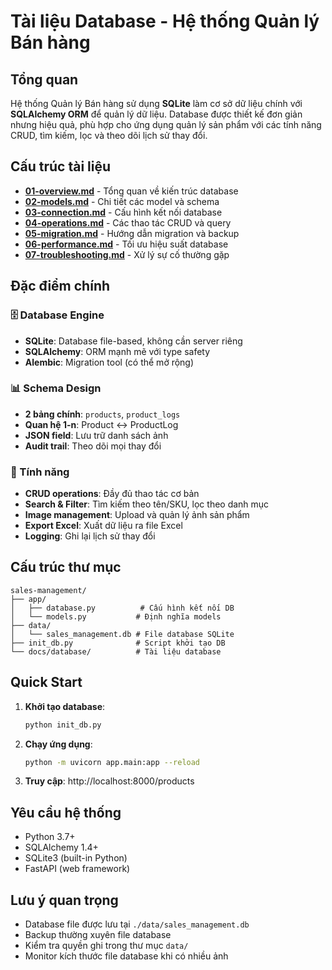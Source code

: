# Tài liệu Database - Hệ thống Quản lý Bán hàng

## Tổng quan

Hệ thống Quản lý Bán hàng sử dụng **SQLite** làm cơ sở dữ liệu chính với **SQLAlchemy ORM** để quản lý dữ liệu. Database được thiết kế đơn giản nhưng hiệu quả, phù hợp cho ứng dụng quản lý sản phẩm với các tính năng CRUD, tìm kiếm, lọc và theo dõi lịch sử thay đổi.

## Cấu trúc tài liệu

- **[01-overview.md](./01-overview.md)** - Tổng quan về kiến trúc database
- **[02-models.md](./02-models.md)** - Chi tiết các model và schema
- **[03-connection.md](./03-connection.md)** - Cấu hình kết nối database
- **[04-operations.md](./04-operations.md)** - Các thao tác CRUD và query
- **[05-migration.md](./05-migration.md)** - Hướng dẫn migration và backup
- **[06-performance.md](./06-performance.md)** - Tối ưu hiệu suất database
- **[07-troubleshooting.md](./07-troubleshooting.md)** - Xử lý sự cố thường gặp

## Đặc điểm chính

### 🗄️ Database Engine
- **SQLite**: Database file-based, không cần server riêng
- **SQLAlchemy**: ORM mạnh mẽ với type safety
- **Alembic**: Migration tool (có thể mở rộng)

### 📊 Schema Design
- **2 bảng chính**: `products`, `product_logs`
- **Quan hệ 1-n**: Product ↔ ProductLog
- **JSON field**: Lưu trữ danh sách ảnh
- **Audit trail**: Theo dõi mọi thay đổi

### 🔧 Tính năng
- **CRUD operations**: Đầy đủ thao tác cơ bản
- **Search & Filter**: Tìm kiếm theo tên/SKU, lọc theo danh mục
- **Image management**: Upload và quản lý ảnh sản phẩm
- **Export Excel**: Xuất dữ liệu ra file Excel
- **Logging**: Ghi lại lịch sử thay đổi

## Cấu trúc thư mục

```
sales-management/
├── app/
│   ├── database.py          # Cấu hình kết nối DB
│   └── models.py           # Định nghĩa models
├── data/
│   └── sales_management.db # File database SQLite
├── init_db.py              # Script khởi tạo DB
└── docs/database/          # Tài liệu database
```

## Quick Start

1. **Khởi tạo database**:
   ```bash
   python init_db.py
   ```

2. **Chạy ứng dụng**:
   ```bash
   python -m uvicorn app.main:app --reload
   ```

3. **Truy cập**: http://localhost:8000/products

## Yêu cầu hệ thống

- Python 3.7+
- SQLAlchemy 1.4+
- SQLite3 (built-in Python)
- FastAPI (web framework)

## Lưu ý quan trọng

- Database file được lưu tại `./data/sales_management.db`
- Backup thường xuyên file database
- Kiểm tra quyền ghi trong thư mục `data/`
- Monitor kích thước file database khi có nhiều ảnh 